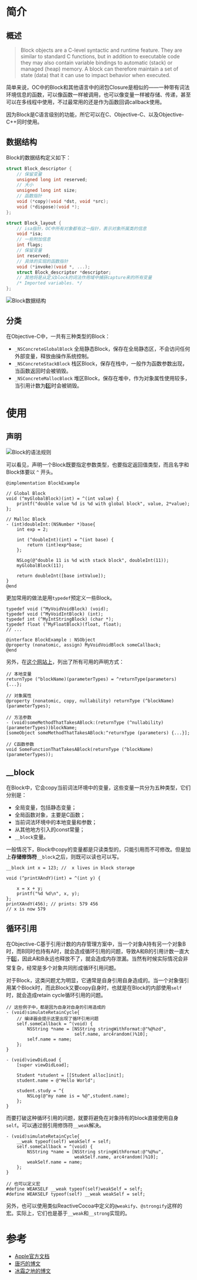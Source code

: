 # 简介
## 概述

> Block objects are a C-level syntactic and runtime feature. They are similar to standard C functions, but in addition to executable code they may also contain variable bindings to automatic (stack) or managed (heap) memory. A block can therefore maintain a set of state (data) that it can use to impact behavior when executed.

简单来说，OC中的Block和其他语言中的闭包Closure是相似的——一种带有词法环境信息的函数，可以像函数一样被调用，也可以像变量一样被存储、传递，甚至可以在多线程中使用，不过最常用的还是作为函数回调callback使用。

因为Block是C语言级别的功能，所它可以在C、Objective-C、以及Objective-C++同时使用。

## 数据结构

Block的数据结构定义如下：

```c
struct Block_descriptor {
    // 保留变量
    unsigned long int reserved;
    // 大小
    unsigned long int size;
    // 函数指针
    void (*copy)(void *dst, void *src);
    void (*dispose)(void *);
};

struct Block_layout {
    // isa指针，OC中所有对象都有这一指针，表示对象所属类的信息
    void *isa;
    // 一些附加信息
    int flags;
    // 保留变量
    int reserved;
    // 具体的实现的函数指针
    void (*invoke)(void *, ...);
    struct Block_descriptor *descriptor;
    // 其他将是从定义block的词法作用域中捕获capture来的所有变量
    /* Imported variables. */
};
```

![Block数据结构](https://blog.devtang.com/images/block-struct.jpg)

## 分类

在Objective-C中，一共有三种类型的Block：

- `_NSConcreteGlobalBlock` 全局静态Block，保存在全局静态区，不会访问任何外部变量，释放由操作系统控制。
- `_NSConcreteStackBlock` 栈区Block，保存在栈中，一般作为函数参数出现，当函数返回时会被销毁。
- `_NSConcreteMallocBlock` 堆区Block，保存在堆中，作为对象属性使用较多，当引用计数为0️⃣时会被销毁。

# 使用
## 声明

![Block的语法规则](https://developer.apple.com/library/archive/documentation/Cocoa/Conceptual/Blocks/Art/blocks.jpg)

可以看见，声明一个Block既要指定参数类型，也要指定返回值类型，而且名字和Block体要以 `^` 开头。

```objc
@implementation BlockExample

// Global Block
void (^myGlobalBlock)(int) = ^(int value) {
    printf("double value %d is %d with global block", value, 2*value);
};

// Malloc Block
- (int)doubleInt:(NSNumber *)base{
    int exp = 2;
    
    int (^doubleInt)(int) = ^(int base) {
        return (int)exp*base;
    };
    
    NSLog(@"double 11 is %d with stack block", doubleInt(11));
    myGlobalBlock(11);
    
    return doubleInt([base intValue]);
}
@end
```

更加常用的做法是用`typedef`预定义一些Block。

```objc
typedef void (^MyVoidVoidBlock) (void);
typedef void (^MyVoidIntBlock) (int);
typedef int (^MyIntStringBlock) (char *);
typedef float (^MyFloatBlock)(float, float);
// ...

@interface BlockExample : NSObject
@property (nonatomic, assign) MyVoidVoidBlock someCallback;
@end
```

另外，在[这个网站上](http://goshdarnblocksyntax.com/)，列出了所有可用的声明方式：

```objc
// 本地变量
returnType (^blockName)(parameterTypes) = ^returnType(parameters) {...};

// 对象属性
@property (nonatomic, copy, nullability) returnType (^blockName)(parameterTypes);

// 方法参数
- (void)someMethodThatTakesABlock:(returnType (^nullability)(parameterTypes))blockName;
[someObject someMethodThatTakesABlock:^returnType (parameters) {...}];

// C函数参数
void SomeFunctionThatTakesABlock(returnType (^blockName)(parameterTypes));
```
## __block

在Block中，它会copy当前词法环境中的变量，这些变量一共分为五种类型，它们分别是：

- 全局变量，包括静态变量；
- 全局函数对象，主要是C函数；
- 当前词法环境中的本地变量和参数；
- 从其他地方引入的const常量；
- `__block`变量。

一般情况下，Block中copy的变量都是只读类型的，只能引用而不可修改。但是加上**存储修饰符**`__block`之后，则既可以读也可以写。

```objc
__block int x = 123; //  x lives in block storage
 
void (^printXAndY)(int) = ^(int y) {
 
    x = x + y;
    printf("%d %d\n", x, y);
};
printXAndY(456); // prints: 579 456
// x is now 579

```

## 循环引用

在Objective-C基于引用计数的内存管理方案中，当一个对象A持有另一个对象B时，而B同时也持有A时，就会造成循环引用的问题，导致A和B的引用计数一直大于0️⃣，因此A和B永远也释放不了，就会造成内存泄漏。当然有时候实际情况会非常复杂，经常是多个对象共同形成循环引用问题。

对于Block，这类问题尤为明显，它通常是自身引用自身造成的。当一个对象强引用某个Block时，而此Block又要copy自身时，也就是在Block的内部使用`self`时，就会造成retain cycle循环引用的问题。

```objc
// 这些例子中，都是因为自身对自身的引用造成的
- (void)simulateRetainCycle{
    // 编译器会提示这里出现了循环引用问题
    self.someCallback = ^(void) {
        NSString *name = [NSString stringWithFormat:@"%@%zd",
                          self.name, arc4random()%10];
        self.name = name;
    };
}

- (void)viewDidLoad {
    [super viewDidLoad];
  
    Student *student = [[Student alloc]init];
    student.name = @"Hello World";

    student.study = ^{
        NSLog(@"my name is = %@",student.name);
    };
}
```

而要打破这种循环引用的问题，就要将避免在对象持有的block直接使用自身`self`。可以通过弱引用修饰符`__weak`解决。

```objc
- (void)simulateRetainCycle{
    __weak typeof(self) weakSelf = self;
    self.someCallback = ^(void) {
        NSString *name = [NSString stringWithFormat:@"%@%u",
                          weakSelf.name, arc4random()%10];
        weakSelf.name = name;
    };
}

// 也可以定义宏
#define WEAKSELF __weak typeof(self)weakSelf = self;
#define WEAKSELF typeof(self) __weak weakSelf = self;
```

另外，也可以使用类似ReactiveCocoa中定义的`@weakify`、`@strongify`这样的宏。实际上，它们也是基于`__weak`和`__strong`实现的。

# 参考
- [Apple官方文档](https://developer.apple.com/library/archive/documentation/Cocoa/Conceptual/Blocks/Articles/00_Introduction.html#//apple_ref/doc/uid/TP40007502-CH1-SW1)
- [唐巧的博文](https://blog.devtang.com/2013/07/28/a-look-inside-blocks/)
- [冰霜之地的博文](https://halfrost.com/ios_block_retain_circle/)
